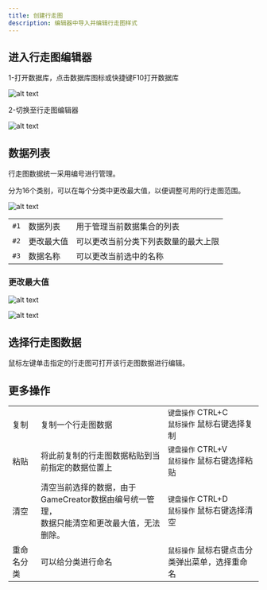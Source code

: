 ```yaml
---
title: 创建行走图
description: 编辑器中导入并编辑行走图样式
---
```


## 进入行走图编辑器

1-打开数据库，点击数据库图标或快捷键F10打开数据库

![alt text](https://cdn.gcw.wiki/gcw/image/zh_hans/getting-started/9.avatar/2.create/image.png)

2-切换至行走图编辑器

![alt text](https://cdn.gcw.wiki/gcw/image/zh_hans/getting-started/9.avatar/2.create/image-1.png)

## 数据列表

行走图数据统一采用编号进行管理。

分为16个类别，可以在每个分类中更改最大值，以便调整可用的行走图范围。

![alt text](https://cdn.gcw.wiki/gcw/image/zh_hans/getting-started/9.avatar/2.create/image-2.png)

|      |            |                                      |
| ---- | ---------- | ------------------------------------ |
| `#1` | 数据列表   | 用于管理当前数据集合的列表           |
| `#2` | 更改最大值 | 可以更改当前分类下列表数量的最大上限 |
| `#3` | 数据名称   | 可以更改当前选中的名称               |

### 更改最大值

![alt text](https://cdn.gcw.wiki/gcw/image/zh_hans/getting-started/9.avatar/2.create/image-3.png)

![alt text](https://cdn.gcw.wiki/gcw/image/zh_hans/getting-started/9.avatar/2.create/image-4.png)

## 选择行走图数据

鼠标左键单击指定的行走图可打开该行走图数据进行编辑。

## 更多操作

|            |                                                                                                 |                                                  |
| ---------- | ----------------------------------------------------------------------------------------------- | ------------------------------------------------ |
| 复制       | 复制一个行走图数据                                                                              | `键盘操作` CTRL+C<br>`鼠标操作` 鼠标右键选择复制 |
| 粘贴       | 将此前复制的行走图数据粘贴到当前指定的数据位置上                                                | `键盘操作` CTRL+V<br>`鼠标操作` 鼠标右键选择粘贴 |
| 清空       | 清空当前选择的数据，由于GameCreator数据由编号统一管理，<br>数据只能清空和更改最大值，无法删除。 | `键盘操作` CTRL+D<br>`鼠标操作` 鼠标右键选择清空 |
| 重命名分类 | 可以给分类进行命名                                                                              | `鼠标操作` 鼠标右键点击分类弹出菜单，选择重命名  |
